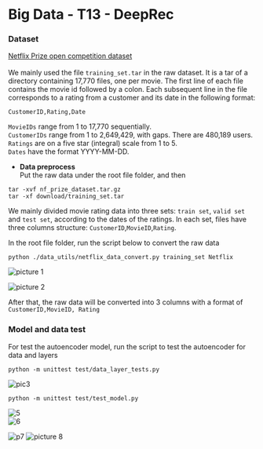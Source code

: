 # Big Data - T13 - DeepRec
### Dataset
[Netflix Prize open competition dataset](https://www.kaggle.com/netflix-inc/netflix-prize-data)<br>
<br>
We mainly used the file `training_set.tar` in the raw dataset. It is a tar of a directory containing 17,770 files, one per movie. The first line of each file contains the movie id followed by a colon. Each subsequent line in the file corresponds to a rating from a customer and its date in the following format:

`CustomerID,Rating,Date`

`MovieIDs` range from 1 to 17,770 sequentially.<br>
`CustomerIDs` range from 1 to 2,649,429, with gaps. There are 480,189 users.<br>
`Ratings` are on a five star (integral) scale from 1 to 5.<br>
`Dates` have the format YYYY-MM-DD.<br>

+ **Data preprocess** <br>
Put the raw data under the root file folder, and then
```
tar -xvf nf_prize_dataset.tar.gz
tar -xf download/training_set.tar
```

We mainly divided movie rating data into three sets: `train set`, `valid set` and `test set`, according to the dates of the ratings. In each set, files have three columns structure: `CustomerID`,`MovieID`,`Rating`.

In the root file folder, run the script below to convert the raw data
```
python ./data_utils/netflix_data_convert.py training_set Netflix
```
![picture 1](https://github.com/jeness/BigData_T13_DeepRec/raw/master/screenshots_data%20processing/data%20processing.PNG)

![picture 2](https://github.com/jeness/BigData_T13_DeepRec/raw/master/screenshots_data%20processing/datastats.PNG)

After that, the raw data will be converted into 3 columns with a format of <br>
`CustomerID,MovieID, Rating`

### Model and data test 
For test the autoencoder model, run the script to test the autoencoder for data and layers
```
python -m unittest test/data_layer_tests.py
```
![pic3](https://github.com/jeness/BigData_T13_DeepRec/raw/master/screenshots_data%20processing/test%20for%20data%20layer.png)
```
python -m unittest test/test_model.py
```
![5](https://github.com/jeness/BigData_T13_DeepRec/raw/master/screenshots_data%20processing/test%20models%202.png)<br>
![6](https://github.com/jeness/BigData_T13_DeepRec/raw/master/screenshots_data%20processing/test%20models%20screen%20shot3.png)

![p7](https://github.com/jeness/BigData_T13_DeepRec/blob/master/screenshots/running.PNG)
![picture 8](https://github.com/jeness/BigData_T13_DeepRec/blob/master/screenshots_data%20processing/3Mresult.PNG)
